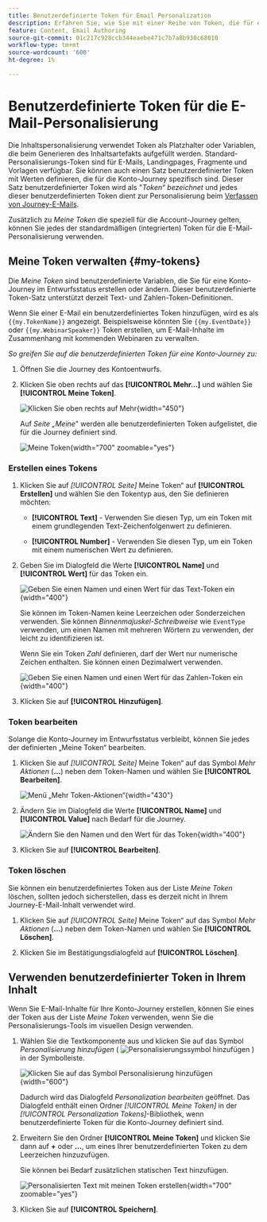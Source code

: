 ```yaml
---
title: Benutzerdefinierte Token für Email Personalization
description: Erfahren Sie, wie Sie mit einer Reihe von Token, die für eine Konto-Journey definiert sind, die Personalisierung in Ihrem E-Mail-Inhalt verwalten können.
feature: Content, Email Authoring
source-git-commit: 01c217c928ccb344eaebe471c7b7a8b930c68010
workflow-type: tm+mt
source-wordcount: '600'
ht-degree: 1%

---
```


# Benutzerdefinierte Token für die E-Mail-Personalisierung

Die Inhaltspersonalisierung verwendet Token als Platzhalter oder Variablen, die beim Generieren des Inhaltsartefakts aufgefüllt werden. Standard-Personalisierungs-Token sind für E-Mails, Landingpages, Fragmente und Vorlagen verfügbar. Sie können auch einen Satz benutzerdefinierter Token mit Werten definieren, die für die Konto-Journey spezifisch sind. Dieser Satz benutzerdefinierter Token wird als &quot;_Token“ bezeichnet_ und jedes dieser benutzerdefinierten Token dient zur Personalisierung beim [Verfassen von Journey-E-Mails](./email-authoring.md#content-authoring---personalization).

Zusätzlich zu _Meine Token_ die speziell für die Account-Journey gelten, können Sie jedes der standardmäßigen (integrierten) Token für die E-Mail-Personalisierung verwenden.

## Meine Token verwalten {#my-tokens}

Die _Meine Token_ sind benutzerdefinierte Variablen, die Sie für eine Konto-Journey im Entwurfsstatus erstellen oder ändern. Dieser benutzerdefinierte Token-Satz unterstützt derzeit Text- und Zahlen-Token-Definitionen.

Wenn Sie einer E-Mail ein benutzerdefiniertes Token hinzufügen, wird es als `{{my.TokenName}}` angezeigt. Beispielsweise könnten Sie `{{my.EventDate}}` oder `{{my.WebinarSpeaker}}` Token erstellen, um E-Mail-Inhalte im Zusammenhang mit kommenden Webinaren zu verwalten.

_So greifen Sie auf die benutzerdefinierten Token für eine Konto-Journey zu:_

1. Öffnen Sie die Journey des Kontoentwurfs.

1. Klicken Sie oben rechts auf das **[!UICONTROL Mehr…]** und wählen Sie **[!UICONTROL Meine Token]**.

   ![Klicken Sie oben rechts auf Mehr](../journeys/assets/account-journey-draft-more-menu.png){width="450"}

   Auf _Seite „Meine_&quot; werden alle benutzerdefinierten Token aufgelistet, die für die Journey definiert sind.

   ![Meine Token](./assets/my-tokens-list-page.png){width="700" zoomable="yes"}

### Erstellen eines Tokens

1. Klicken Sie auf _[!UICONTROL Seite]_ Meine Token“ auf **[!UICONTROL Erstellen]** und wählen Sie den Tokentyp aus, den Sie definieren möchten:

   * **[!UICONTROL Text]** - Verwenden Sie diesen Typ, um ein Token mit einem grundlegenden Text-Zeichenfolgenwert zu definieren.

   * **[!UICONTROL Number]** - Verwenden Sie diesen Typ, um ein Token mit einem numerischen Wert zu definieren.

1. Geben Sie im Dialogfeld die Werte **[!UICONTROL Name]** und **[!UICONTROL Wert]** für das Token ein.

   ![Geben Sie einen Namen und einen Wert für das Text-Token ein](./assets/my-tokens-create-text-token-dialog.png){width="400"}

   Sie können im Token-Namen keine Leerzeichen oder Sonderzeichen verwenden. Sie können _Binnenmajuskel-Schreibweise_ wie `EventType` verwenden, um einen Namen mit mehreren Wörtern zu verwenden, der leicht zu identifizieren ist.

   Wenn Sie ein Token _Zahl_ definieren, darf der Wert nur numerische Zeichen enthalten. Sie können einen Dezimalwert verwenden.

   ![Geben Sie einen Namen und einen Wert für das Zahlen-Token ein](./assets/my-tokens-create-number-token-dialog.png){width="400"}

1. Klicken Sie auf **[!UICONTROL Hinzufügen]**.

### Token bearbeiten

Solange die Konto-Journey im Entwurfsstatus verbleibt, können Sie jedes der definierten „Meine Token“ bearbeiten.

1. Klicken Sie auf _[!UICONTROL Seite]_ Meine Token“ auf das Symbol _Mehr Aktionen_ (**…**) neben dem Token-Namen und wählen Sie **[!UICONTROL Bearbeiten]**.

   ![Menü „Mehr Token-Aktionen“](./assets/my-tokens-more-actions.png){width="430"}

1. Ändern Sie im Dialogfeld die Werte **[!UICONTROL Name]** und **[!UICONTROL Value]** nach Bedarf für die Journey.

   ![Ändern Sie den Namen und den Wert für das Token](./assets/my-tokens-edit-text-token-dialog.png){width="400"}

1. Klicken Sie auf **[!UICONTROL Bearbeiten]**.

### Token löschen

Sie können ein benutzerdefiniertes Token aus der Liste _Meine Token_ löschen, sollten jedoch sicherstellen, dass es derzeit nicht in Ihrem Journey-E-Mail-Inhalt verwendet wird.

1. Klicken Sie auf _[!UICONTROL Seite]_ Meine Token“ auf das Symbol _Mehr Aktionen_ (**…**) neben dem Token-Namen und wählen Sie **[!UICONTROL Löschen]**.

1. Klicken Sie im Bestätigungsdialogfeld auf **[!UICONTROL Löschen]**.

## Verwenden benutzerdefinierter Token in Ihrem Inhalt

Wenn Sie E-Mail-Inhalte für Ihre Konto-Journey erstellen, können Sie eines der Token aus der Liste _Meine Token_ verwenden, wenn Sie die Personalisierungs-Tools im visuellen Design verwenden.

1. Wählen Sie die Textkomponente aus und klicken Sie auf das Symbol _Personalisierung hinzufügen_ ( ![Personalisierungssymbol hinzufügen](../../assets/do-not-localize/icon-personalization-field.svg) ) in der Symbolleiste.

   ![Klicken Sie auf das Symbol Personalisierung hinzufügen ](./assets/email-personalize-text.png){width="600"}

   Dadurch wird das Dialogfeld _Personalization bearbeiten_ geöffnet. Das Dialogfeld enthält einen Ordner _[!UICONTROL Meine Token]_ in der _[!UICONTROL Personalization Tokens]_-Bibliothek, wenn benutzerdefinierte Token für die Konto-Journey definiert sind.

1. Erweitern Sie den Ordner **[!UICONTROL Meine Token]** und klicken Sie dann auf **+** oder **…**, um eines Ihrer benutzerdefinierten Token zu dem Leerzeichen hinzuzufügen.

   Sie können bei Bedarf zusätzlichen statischen Text hinzufügen.

   ![Personalisierten Text mit meinen Token erstellen](./assets/personalization-edit-dialog-my-tokens.png){width="700" zoomable="yes"}

1. Klicken Sie auf **[!UICONTROL Speichern]**.
